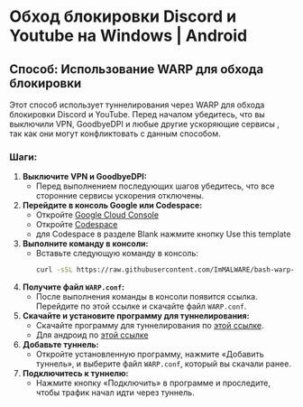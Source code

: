 # Обход блокировки Discord и Youtube на Windows | Android

## Способ: Использование WARP для обхода блокировки

Этот способ использует туннелирования через WARP для обхода блокировки Discord и YouTube. Перед началом убедитесь, что вы выключили VPN, GoodbyeDPI и любые другие ускоряющие сервисы , так как они могут конфликтовать с данным способом.

### Шаги:

1. **Выключите VPN и GoodbyeDPI:**
   - Перед выполнением последующих шагов убедитесь, что все сторонние сервисы ускорения отключены.
2. **Перейдите в консоль Google или Codespace:**
   - Откройте [Google Cloud Console](https://console.cloud.google.com/)
   - Откройте [Codespace](https://github.com/codespaces/)
   - для Codespace в разделе Blank нажмите кнопку Use this template
3. **Выполните команду в консоли:**
   - Вставьте следующую команду в консоль:
     ```bash
     curl -sSL https://raw.githubusercontent.com/ImMALWARE/bash-warp-generator/main/warp_generator.sh | bash
     ```
4. **Получите файл `WARP.conf`:**
   - После выполнения команды в консоли появится ссылка. Перейдите по этой ссылке и скачайте файл `WARP.conf`.
5. **Скачайте и установите программу для туннелирования:**
   - Скачайте программу для туннелирования по [этой ссылке](https://github.com/amnezia-vpn/amneziawg-windows-client/releases/download/1.0.0/amneziawg-amd64-1.0.0.msi/).
   - Для андроид по [этой ссылке](https://play.google.com/store/apps/details?id=org.amnezia.awg&hl=en_SG&gl=US&pli=1/)
6. **Добавьте туннель:**
   - Откройте установленную программу, нажмите «Добавить туннель», и выберите файл `WARP.conf`, который вы скачали ранее.
7. **Подключитесь к туннелю:**
   - Нажмите кнопку «Подключить» в программе и проследите, чтобы трафик начал идти через туннель.
